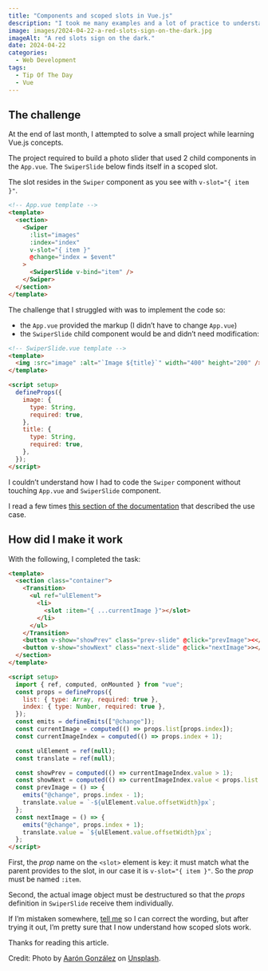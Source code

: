 ```yaml
---
title: "Components and scoped slots in Vue.js"
description: "I took me many examples and a lot of practice to understand slots. Whether it’s simple slots, named slots or scoped slots, you will find that it’s a powerful feature in Vue. Let’s dive into it."
image: images/2024-04-22-a-red-slots-sign-on-the-dark.jpg
imageAlt: "A red slots sign on the dark."
date: 2024-04-22
categories:
  - Web Development
tags:
  - Tip Of The Day
  - Vue
---
```


## The challenge

At the end of last month, I attempted to solve a small project while learning Vue.js concepts.

The project required to build a photo slider that used 2 child components in the `App.vue`. The `SwiperSlide` below finds itself in a scoped slot.

The slot resides in the `Swiper` component as you see with `v-slot="{ item }"`.

```html
<!-- App.vue template -->
<template>
  <section>
    <Swiper
      :list="images"
      :index="index"
      v-slot="{ item }"
      @change="index = $event"
    >
      <SwiperSlide v-bind="item" />
    </Swiper>
  </section>
</template>
```

The challenge that I struggled with was to implement the code so:

- the `App.vue` provided the markup (I didn’t have to change `App.vue`)
- the `SwiperSlide` child component would be and didn’t need modification:

```html
<!-- SwiperSlide.vue template -->
<template>
  <img :src="image" :alt="`Image ${title}`" width="400" height="200" />
</template>

<script setup>
  defineProps({
    image: {
      type: String,
      required: true,
    },
    title: {
      type: String,
      required: true,
    },
  });
</script>
```

I couldn’t understand how I had to code the `Swiper` component without touching `App.vue` and `SwiperSlide` component.

I read a few times [this section of the documentation](https://vuejs.org/guide/components/slots.html#scoped-slots) that described the use case.

## How did I make it work

With the following, I completed the task:

```html
<template>
  <section class="container">
    <Transition>
      <ul ref="ulElement">
        <li>
          <slot :item="{ ...currentImage }"></slot>
        </li>
      </ul>
    </Transition>
    <button v-show="showPrev" class="prev-slide" @click="prevImage"><</button>
    <button v-show="showNext" class="next-slide" @click="nextImage">></button>
  </section>
</template>

<script setup>
  import { ref, computed, onMounted } from "vue";
  const props = defineProps({
    list: { type: Array, required: true },
    index: { type: Number, required: true },
  });
  const emits = defineEmits(["@change"]);
  const currentImage = computed(() => props.list[props.index]);
  const currentImageIndex = computed(() => props.index + 1);

  const ulElement = ref(null);
  const translate = ref(null);

  const showPrev = computed(() => currentImageIndex.value > 1);
  const showNext = computed(() => currentImageIndex.value < props.list.length);
  const prevImage = () => {
    emits("@change", props.index - 1);
    translate.value = `-${ulElement.value.offsetWidth}px`;
  };
  const nextImage = () => {
    emits("@change", props.index + 1);
    translate.value = `${ulElement.value.offsetWidth}px`;
  };
</script>
```

First, the _prop_ name on the `<slot>` element is key: it must match what the parent provides to the slot, in our case it is `v-slot="{ item }"`. So the _prop_ must be named `:item`.

Second, the actual image object must be destructured so that the _props_ definition in `SwiperSlide` receive them individually.

If I’m mistaken somewhere, [tell me](../../../page/contact-me/index.md) so I can correct the wording, but after trying it out, I’m pretty sure that I now understand how scoped slots work.

Thanks for reading this article.

Credit: Photo by [Aarón González](https://unsplash.com/@aarez?utm_content=creditCopyText&utm_medium=referral&utm_source=unsplash) on [Unsplash](https://unsplash.com/photos/red-and-white-love-neon-light-signage-qyxcwb54yHk?utm_content=creditCopyText&utm_medium=referral&utm_source=unsplash).
